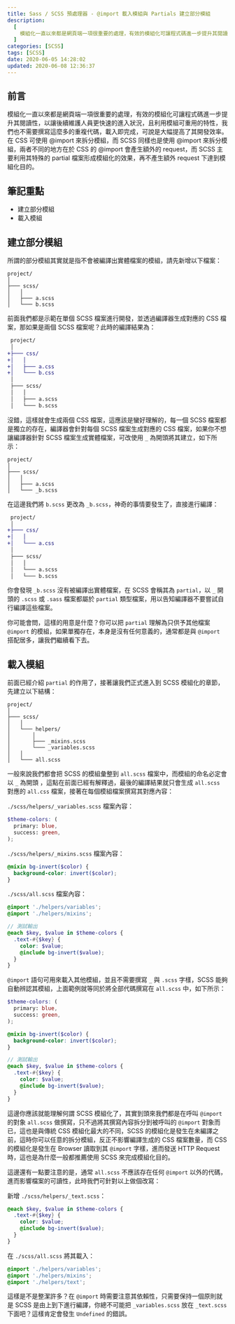 ```yaml
---
title: Sass / SCSS 預處理器 - @import 載入模組與 Partials 建立部分模組
description:
  [
    模組化一直以來都是網頁端一項很重要的處理，有效的模組化可讓程式碼進一步提升其閱讀性，以讓後續維護人員更快速的進入狀況，且利用模組可重用的特性，我們也不需要撰寫這麼多的重複代碼，載入即完成，可說是大幅提高了其開發效率。在 CSS 可使用 @import 來拆分模組，而 SCSS 同樣也是使用 @import 來拆分模組，兩者不同的地方在於 CSS 的 @import 會產生額外的 request，而 SCSS 主要利用其特殊的 partial 檔案形成模組化的效果，再不產生額外 request 下達到模組化目的。,
  ]
categories: [SCSS]
tags: [SCSS]
date: 2020-06-05 14:28:02
updated: 2020-06-08 12:36:37
---
```


## 前言

模組化一直以來都是網頁端一項很重要的處理，有效的模組化可讓程式碼進一步提升其閱讀性，以讓後續維護人員更快速的進入狀況，且利用模組可重用的特性，我們也不需要撰寫這麼多的重複代碼，載入即完成，可說是大幅提高了其開發效率。在 CSS 可使用 @import 來拆分模組，而 SCSS 同樣也是使用 @import 來拆分模組，兩者不同的地方在於 CSS 的 @import 會產生額外的 request，而 SCSS 主要利用其特殊的 partial 檔案形成模組化的效果，再不產生額外 request 下達到模組化目的。

## 筆記重點

- 建立部分模組
- 載入模組

## 建立部分模組

所謂的部分模組其實就是指不會被編譯出實體檔案的模組，請先新增以下檔案：

```plain
project/
│
├─── scss/
│   │
│   ├─── a.scss
│   └─── b.scss
```

前面我們都是示範在單個 SCSS 檔案進行開發，並透過編譯器生成對應的 CSS 檔案，那如果是兩個 SCSS 檔案呢？此時的編譯結果為：

```diff
 project/
 │
+├─── css/
+│   │
+│   ├─── a.css
+│   └─── b.css
 │
 ├─── scss/
 │   │
 │   ├─── a.scss
 │   └─── b.scss
```

沒錯，這樣就會生成兩個 CSS 檔案，這應該是蠻好理解的，每一個 SCSS 檔案都是獨立的存在，編譯器會針對每個 SCSS 檔案生成對應的 CSS 檔案，如果你不想讓編譯器針對 SCSS 檔案生成實體檔案，可改使用 `_` 為開頭將其建立，如下所示：

```plain
project/
│
├─── scss/
│   │
│   ├─── a.scss
│   └─── _b.scss
```

在這邊我們將 `b.scss` 更改為 `_b.scss`，神奇的事情要發生了，直接進行編譯：

```diff
 project/
 │
+├─── css/
+│   │
+│   └─── a.css
 │
 ├─── scss/
 │   │
 │   └─── a.scss
 │   └─── b.scss
```

你會發現 `_b.scss` 沒有被編譯出實體檔案，在 SCSS 會稱其為 `partial`，以 `_` 開頭的 `.scss` 或 `.sass` 檔案都屬於 `partial` 類型檔案，用以告知編譯器不要嘗試自行編譯這些檔案。

你可能會問，這樣的用意是什麼？你可以把 `partial` 理解為只供予其他檔案 `@import` 的模組，如果單獨存在，本身是沒有任何意義的，通常都是與 `@import` 搭配居多，讓我們繼續看下去。

## 載入模組

前面已經介紹 `partial` 的作用了，接著讓我們正式進入到 SCSS 模組化的章節，先建立以下結構：

```plain
project/
│
├─── scss/
│   │
│   └─── helpers/
│       │
│       ├─── _mixins.scss
│       └─── _variables.scss
│   │
│   └─── all.scss
```

一般來說我們都會把 SCSS 的模組彙整到 `all.scss` 檔案中，而模組的命名必定會以 `_` 為開頭 ，這點在前面已經有解釋過，最後的編譯結果就只會生成 `all.scss` 對應的 `all.css` 檔案，接著在每個模組檔案撰寫其對應內容：

`./scss/helpers/_variables.scss` 檔案內容：

```scss
$theme-colors: (
  primary: blue,
  success: green,
);
```

`./scss/helpers/_mixins.scss` 檔案內容：

```scss
@mixin bg-invert($color) {
  background-color: invert($color);
}
```

`./scss/all.scss` 檔案內容：

```scss
@import './helpers/variables';
@import './helpers/mixins';

// 測試輸出
@each $key, $value in $theme-colors {
  .text-#{$key} {
    color: $value;
    @include bg-invert($value);
  }
}
```

`@import` 語句可用來載入其他模組，並且不需要撰寫 `_` 與 `.scss` 字樣，SCSS 能夠自動辨認其模組，上面範例就等同於將全部代碼撰寫在 `all.scss` 中，如下所示：

```scss
$theme-colors: (
  primary: blue,
  success: green,
);

@mixin bg-invert($color) {
  background-color: invert($color);
}

// 測試輸出
@each $key, $value in $theme-colors {
  .text-#{$key} {
    color: $value;
    @include bg-invert($value);
  }
}
```

這邊你應該就能理解何謂 SCSS 模組化了，其實到頭來我們都是在呼叫 `@import` 的對象 `all.scss` 做撰寫，只不過將其撰寫內容拆分到被呼叫的 `@import` 對象而已，這也是與傳統 CSS 模組化最大的不同，SCSS 的模組化是發生在未編譯之前，這時你可以任意的拆分模組，反正不影響編譯生成的 CSS 檔案數量，而 CSS 的模組化是發生在 Browser 讀取到其 `@import` 字樣，進而發送 HTTP Request 時，這也是為什麼一般都推薦使用 SCSS 來完成模組化目的。

這邊還有一點要注意的是，通常 `all.scss` 不應該存在任何 `@import` 以外的代碼，進而影響檔案的可讀性，此時我們可針對以上做個改寫：

新增 `./scss/helpers/_text.scss`：

```scss
@each $key, $value in $theme-colors {
  .text-#{$key} {
    color: $value;
    @include bg-invert($value);
  }
}
```

在 `./scss/all.scss` 將其載入：

```scss
@import './helpers/variables';
@import './helpers/mixins';
@import './helpers/text';
```

這樣是不是整潔許多？在 `@import` 時需要注意其依賴性，只需要保持一個原則就是 SCSS 是由上到下進行編譯，你總不可能把 `_variables.scss` 放在 `_text.scss` 下面吧？這樣肯定會發生 `Undefined` 的錯誤。
